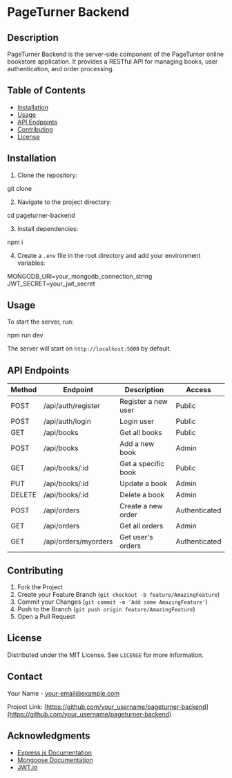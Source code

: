 # PageTurner Backend


## Description

PageTurner Backend is the server-side component of the PageTurner online bookstore application. It provides a RESTful API for managing books, user authentication, and order processing.

## Table of Contents

- [Installation](#installation)
- [Usage](#usage)
- [API Endpoints](#api-endpoints)
- [Contributing](#contributing)
- [License](#license)

## Installation

1. Clone the repository:

git clone 


2. Navigate to the project directory:

cd pageturner-backend


3. Install dependencies:

npm i


4. Create a `.env` file in the root directory and add your environment variables:

MONGODB_URI=your_mongodb_connection_string
JWT_SECRET=your_jwt_secret


## Usage

To start the server, run:
 
npm run dev


The server will start on `http://localhost:5000` by default.

## API Endpoints

| Method | Endpoint | Description | Access |
|--------|----------|-------------|--------|
| POST | /api/auth/register | Register a new user | Public |
| POST | /api/auth/login | Login user | Public |
| GET | /api/books | Get all books | Public |
| POST | /api/books | Add a new book | Admin |
| GET | /api/books/:id | Get a specific book | Public |
| PUT | /api/books/:id | Update a book | Admin |
| DELETE | /api/books/:id | Delete a book | Admin |
| POST | /api/orders | Create a new order | Authenticated |
| GET | /api/orders | Get all orders | Admin |
| GET | /api/orders/myorders | Get user's orders | Authenticated |

## Contributing

1. Fork the Project
2. Create your Feature Branch (`git checkout -b feature/AmazingFeature`)
3. Commit your Changes (`git commit -m 'Add some AmazingFeature'`)
4. Push to the Branch (`git push origin feature/AmazingFeature`)
5. Open a Pull Request

## License

Distributed under the MIT License. See `LICENSE` for more information.

## Contact

Your Name - [your-email@example.com](mailto:your-email@example.com)

Project Link: [https://github.com/your_username/pageturner-backend](https://github.com/your_username/pageturner-backend)

## Acknowledgments

- [Express.js Documentation](https://expressjs.com/)
- [Mongoose Documentation](https://mongoosejs.com/docs/)
- [JWT.io](https://jwt.io/)